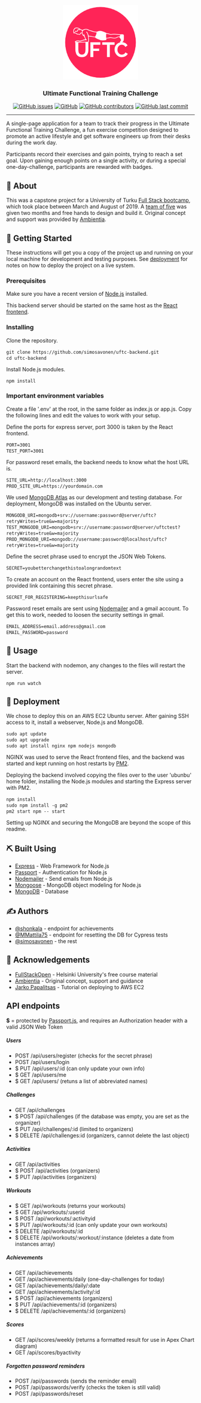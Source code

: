 <div align="center">
<a href="" rel="noopener"><img width=200px height=200px src="./plank_over_red_circle.png" alt="UFTC project logo"></a>
</div>

<div align="center"><h3>Ultimate Functional Training Challenge</h3></div>

<div align="center">
 <a href="https://github.com/simosavonen/uftc-backend/issues" rel="noopener">
 <img alt="GitHub issues" src="https://img.shields.io/github/issues/simosavonen/uftc-backend"></a>
 <a href="https://github.com/simosavonen/uftc-backend/blob/master/LICENSE" rel="noopener">
 <img alt="GitHub" src="https://img.shields.io/github/license/simosavonen/uftc-backend"></a>
 <a href="https://github.com/simosavonen/uftc-backend/graphs/contributors" rel="noopener"><img alt="GitHub contributors" src="https://img.shields.io/github/contributors/simosavonen/uftc-backend"></a>
 <a href="https://github.com/simosavonen/uftc-backend/commits/master" rel="noopener"><img alt="GitHub last commit" src="https://img.shields.io/github/last-commit/simosavonen/uftc-backend"></a>
</div>

---

<p>
 A single-page application for a team to track their progress in the Ultimate Functional Training Challenge, a fun exercise competition designed to promote an active lifestyle and get software engineers up from their desks during the work day.
 </p>

<p>
Participants record their exercises and gain points, trying to reach a set goal. Upon gaining enough points on a single activity, or during a special one-day-challenge, participants are rewarded with badges.
</p>

## 🧐 About <a name = "about"></a>

<p>
This was a capstone project for a University of Turku <a href="https://tech.utu.fi/fi/full-stack/" rel="noopener">Full Stack bootcamp</a>, which took place between March and August of 2019. A <a href="https://github.com/simosavonen/uftc-frontend/graphs/contributors" rel="noopener">team of five</a> was given two months and free hands to design and build it. Original concept and support was provided by <a href="https://www.ambientia.fi/">Ambientia</a>.
</p>

## 🏁 Getting Started <a name = "getting_started"></a>

These instructions will get you a copy of the project up and running on your local machine for development and testing purposes. See [deployment](#deployment) for notes on how to deploy the project on a live system.

### Prerequisites

Make sure you have a recent version of <a href="https://nodejs.org/en/" rel="noopener">Node.js</a> installed.

This backend server should be started on the same host as the <a href="https://github.com/simosavonen/uftc-frontend" rel="noopener">React frontend</a>.

### Installing

Clone the repository.

```
git clone https://github.com/simosavonen/uftc-backend.git
cd uftc-backend
```

Install Node.js modules.

```
npm install
```

### Important environment variables

Create a file '.env' at the root, in the same folder as index.js or app.js.
Copy the following lines and edit the values to work with your setup.

Define the ports for express server, port 3000 is taken by the React frontend.

```
PORT=3001
TEST_PORT=3001
```

For password reset emails, the backend needs to know what the host URL is.

```
SITE_URL=http://localhost:3000
PROD_SITE_URL=https://yourdomain.com
```

We used <a href="https://www.mongodb.com/cloud/atlas" rel="noopener">MongoDB Atlas</a> as our development and testing database.
For deployment, MongoDB was installed on the Ubuntu server.

```
MONGODB_URI=mongodb+srv://username:password@server/uftc?retryWrites=true&w=majority
TEST_MONGODB_URI=mongodb+srv://username:password@server/uftctest?retryWrites=true&w=majority
PROD_MONGODB_URI=mongodb://username:password@localhost/uftc?retryWrites=true&w=majority
```

Define the secret phrase used to encrypt the JSON Web Tokens.

```
SECRET=youbetterchangethistoalongrandomtext
```

To create an account on the React frontend, users enter the site using a provided link containing this secret phrase.

```
SECRET_FOR_REGISTERING=keepthisurlsafe
```

Password reset emails are sent using <a href="https://nodemailer.com/about/" rel="noopener">Nodemailer</a> and a gmail account.
To get this to work, needed to loosen the security settings in gmail.

```
EMAIL_ADDRESS=email.address@gmail.com
EMAIL_PASSWORD=password
```

## 🎈 Usage <a name="usage"></a>

Start the backend with nodemon, any changes to the files will restart the server.

```
npm run watch
```

## 🚀 Deployment <a name = "deployment"></a>

We chose to deploy this on an AWS EC2 Ubuntu server. After gaining SSH access to it, install a webserver, Node.js and MongoDB.

```
sudo apt update
sudo apt upgrade
sudo apt install nginx npm nodejs mongodb
```

NGINX was used to serve the React frontend files, and the backend was started and kept running on host restarts by <a href="http://pm2.keymetrics.io/" rel="nopopener">PM2</a>.

Deploying the backend involved copying the files over to the user 'ubunbu' home folder, installing the Node.js modules and starting the Express server with PM2.

```
npm install
sudo npm install -g pm2
pm2 start npm -- start
```

Setting up NGINX and securing the MongoDB are beyond the scope of this readme.

## ⛏️ Built Using <a name = "built_using"></a>

- [Express](https://expressjs.com/) - Web Framework for Node.js
- [Passport](http://www.passportjs.org/) - Authentication for Node.js
- [Nodemailer](https://nodemailer.com/about/) - Send emails from Node.js
- [Mongoose](https://mongoosejs.com/) - MongoDB object modeling for Node.js
- [MongoDB](https://www.mongodb.com/) - Database

## ✍️ Authors <a name = "authors"></a>

- [@shonkala](https://github.com/shonkala) - endpoint for achievements
- [@MMattila75](https://github.com/MMattila75) - endpoint for resetting the DB for Cypress tests
- [@simosavonen](https://github.com/simosavonen) - the rest

## 🎉 Acknowledgements <a name = "acknowledgement"></a>

- [FullStackOpen](https://fullstackopen.com/) - Helsinki University's free course material
- [Ambientia](https://www.ambientia.fi/) - Original concept, support and guidance
- [Jarko Papalitsas](https://www.utu.fi/fi/ihmiset/jarko-papalitsas) - Tutorial on deploying to AWS EC2

## API endpoints

**\$** = protected by <a href="http://www.passportjs.org/" rel="noopener">Passport.js</a>, and requires an Authorization header with a valid JSON Web Token

##### Users

- POST /api/users/register (checks for the secret phrase)
- POST /api/users/login
- \$ PUT /api/users/:id (can only update your own info)
- \$ GET /api/users/me
- \$ GET /api/users/ (retuns a list of abbreviated names)

##### Challenges

- GET /api/challenges
- \$ POST /api/challenges (if the database was empty, you are set as the organizer)
- \$ PUT /api/challenges/:id (limited to organizers)
- \$ DELETE /api/challenges:id (organizers, cannot delete the last object)

##### Activities

- GET /api/activities
- \$ POST /api/activities (organizers)
- \$ PUT /api/activities (organizers)

##### Workouts

- \$ GET /api/workouts (returns your workouts)
- \$ GET /api/workouts/:userid
- \$ POST /api/workouts/:activityid
- \$ PUT /api/workouts/:id (can only update your own workouts)
- \$ DELETE /api/workouts/:id
- \$ DELETE /api/workouts/:workout/:instance (deletes a date from instances array)

##### Achievements

- GET /api/achievements
- GET /api/achievements/daily (one-day-challenges for today)
- GET /api/achievements/daily/:date
- GET /api/achievements/activity/:id
- \$ POST /api/achievements (organizers)
- \$ PUT /api/achievements/:id (organizers)
- \$ DELETE /api/achievements/:id (organizers)

##### Scores

- GET /api/scores/weekly (returns a formatted result for use in Apex Chart diagram)
- GET /api/scores/byactivity

##### Forgotten password reminders

- POST /api/passwords (sends the reminder email)
- POST /api/passwords/verify (checks the token is still valid)
- POST /api/passwords/reset
